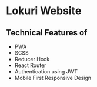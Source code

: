 # Lokuri Website
## Technical Features of

- PWA
- SCSS
- Reducer Hook
- React Router
- Authentication using JWT
- Mobile First Responsive Design

